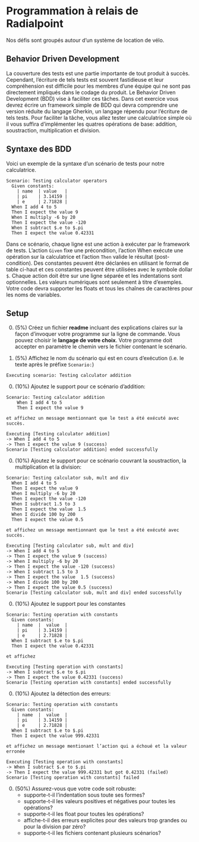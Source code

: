 # Programmation à relais de Radialpoint
Nos défis sont groupés autour d’un système de location de vélo.

## Behavior Driven Development
La couverture des tests est une partie importante de tout produit à succès.  Cependant, l’écriture de tels tests est souvent fastidieuse et leur compréhension est difficile pour les membres d’une équipe qui ne sont pas directement impliqués dans le codage du produit.  Le Behavior Driven Development (BDD) vise à faciliter ces tâches.  Dans cet exercice vous devrez écrire un framework simple de BDD qui devra comprendre une version réduite du langage Gherkin, un langage répendu pour l’écriture de tels tests.  Pour faciliter la tâche, vous allez tester une calculatrice simple où il vous suffira d’implémenter les quatres opérations de base: addition, soustraction, multiplication et division.

## Syntaxe des BDD
Voici un exemple de la syntaxe d’un scénario de tests pour notre calculatrice.

```
Scenario: Testing calculator operators
  Given constants:
    | name  | value   |
    | pi    | 3.14159 |
    | e     | 2.71828 |
  When I add 4 to 5
  Then I expect the value 9
  When I multiply -6 by 20
  Then I expect the value -120
  When I subtract $.e to $.pi
  Then I expect the value 0.42331
```

Dans ce scénario, chaque ligne est une action à exécuter par le framework de tests.  L’action `Given` fixe une précondition, l’action When exécute une opération sur la calculatrice et l’action `Then` valide le résultat (post-condition).  Des constantes peuvent être déclarées en utilisant le format de table ci-haut et ces constantes peuvent être utilisées avec le symbole dollar `$`.  Chaque action doit être sur une ligne séparée et les indentations sont optionnelles.  Les valeurs numériques sont seulement à titre d’exemples.  Votre code devra supporter les floats et tous les chaînes de caractères pour les noms de variables.


## Setup
0. (5%) Créez un fichier **readme** incluant des explications claires sur la façon d’invoquer votre programme sur la ligne de commande.   Vous pouvez choisir le **langage de votre choix**.  Votre programme doit accepter en paramètre le chemin vers le fichier contenant le scénario.

0. (5%) Affichez le nom du scénario qui est en cours d’exécution (i.e. le texte après le préfixe `Scenario:`)
```
Executing scenario: Testing calculator addition
```

0. (10%) Ajoutez le support pour ce scénario d’addition:
```
Scenario: Testing calculator addition
    When I add 4 to 5
    Then I expect the value 9
```
    et affichez un message mentionnant que le test a été exécuté avec succès.
```
Executing [Testing calculator addition]
-> When I add 4 to 5
-> Then I expect the value 9 (success)
Scenario [Testing calculator addition] ended successfully
```

0. (10%) Ajoutez le support pour ce scénario couvrant la soustraction, la multiplication et la division:
```
Scenario: Testing calculator sub, mult and div
  When I add 4 to 5
  Then I expect the value 9
  When I multiply -6 by 20
  Then I expect the value -120
  When I subtract 1.5 to 3
  Then I expect the value  1.5
  When I divide 100 by 200
  Then I expect the value 0.5
```

    et affichez un message mentionnant que le test a été exécuté avec succès.
```
Executing [Testing calculator sub, mult and div]
-> When I add 4 to 5
-> Then I expect the value 9 (success)
-> When I multiply -6 by 20
-> Then I expect the value -120 (success)
-> When I subtract 1.5 to 3
-> Then I expect the value  1.5 (success)
-> When I divide 100 by 200
-> Then I expect the value 0.5 (success)
Scenario [Testing calculator sub, mult and div] ended successfully
```

0. (10%) Ajoutez le support pour les constantes
```
Scenario: Testing operation with constants
  Given constants:
    | name  |  value  |
    | pi    | 3.14159 |
    | e     | 2.71828 |
  When I subtract $.e to $.pi
  Then I expect the value 0.42331
```

    et affichez
```
Executing [Testing operation with constants]
-> When I subtract $.e to $.pi
-> Then I expect the value 0.42331 (success)
Scenario [Testing operation with constants] ended successfully
```

0. (10%) Ajoutez la détection des erreurs:
```
Scenario: Testing operation with constants
  Given constants:
    | name  |  value  |
    | pi    | 3.14159 |
    | e     | 2.71828 |
  When I subtract $.e to $.pi
  Then I expect the value 999.42331
```
    et affichez un message mentionant l’action qui a échoué et la valeur erronée
```
Executing [Testing operation with constants]
-> When I subtract $.e to $.pi
-> Then I expect the value 999.42331 but got 0.42331 (failed)
Scenario [Testing operation with constants] failed
```

0. (50%) Assurez-vous que votre code soit robuste:
    - supporte-t-il l’indentation sous toute ses formes?
    - supporte-t-il les valeurs positives et négatives pour toutes les opérations?
    - supporte-t-il les float pour toutes les opérations?
    - affiche-t-il des erreurs explicites pour des valeurs trop grandes ou pour la division par zéro?
    - supporte-t-il les fichiers contenant plusieurs scénarios?


